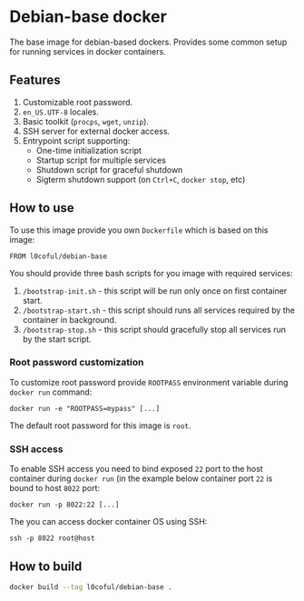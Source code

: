# Debian-base docker

The base image for debian-based dockers. Provides some common setup for running services in docker containers.

## Features

1. Customizable root password.
1. `en_US.UTF-8` locales.
1. Basic toolkit (`procps`, `wget`, `unzip`).
1. SSH server for external docker access.
1. Entrypoint script supporting:
    - One-time initialization script
    - Startup script for multiple services
    - Shutdown script for graceful shutdown
    - Sigterm shutdown support (on `Ctrl+C`, `docker stop`, etc)
    
## How to use

To use this image provide you own `Dockerfile` which is based on this image:

```
FROM l0coful/debian-base
```

You should provide three bash scripts for you image with required services:

1. `/bootstrap-init.sh` - this script will be run only once on first container start.
1. `/bootstrap-start.sh` - this script should runs all services required by the container in background.
1. `/bootstrap-stop.sh` - this script should gracefully stop all services run by the start script.

### Root password customization

To customize root password provide `ROOTPASS` environment variable during `docker run` command:

```
docker run -e "ROOTPASS=mypass" [...]
```

The default root password for this image is `root`.

### SSH access

To enable SSH access you need to bind exposed `22` port to the host container during `docker run` (in the example below container port `22` is bound to host `8022` port:

```
docker run -p 8022:22 [...]
```

The you can access docker container OS using SSH:

```
ssh -p 8022 root@host
```

## How to build

```bash
docker build --tag l0coful/debian-base .
```